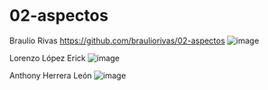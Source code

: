 # 02-aspectos
Braulio Rivas
https://github.com/brauliorivas/02-aspectos
![image](https://github.com/brauliorivas/02-aspectos/assets/61257604/71eca574-2418-45a0-8f9d-5abece7fa9c9)

Lorenzo López Erick
![image](https://github.com/brauliorivas/02-aspectos/assets/127678881/ed332aad-63ee-4770-9bec-79f3dc636a74)

Anthony Herrera León
![image](https://github.com/brauliorivas/02-aspectos/assets/137233273/271a0730-15f8-41b4-aa0e-707a00d31b89)
